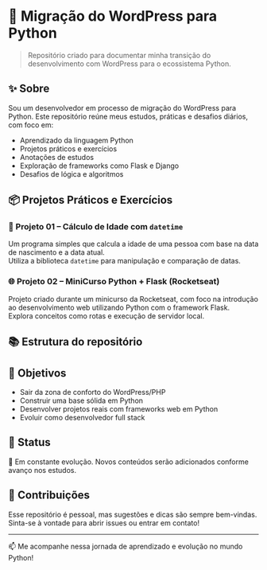 # 🐍 Migração do WordPress para Python

> Repositório criado para documentar minha transição do desenvolvimento com WordPress para o ecossistema Python.

## ✨ Sobre

Sou um desenvolvedor em processo de migração do WordPress para Python. Este repositório reúne meus estudos, práticas e desafios diários, com foco em:

- Aprendizado da linguagem Python
- Projetos práticos e exercícios
- Anotações de estudos
- Exploração de frameworks como Flask e Django
- Desafios de lógica e algoritmos

## 📦 Projetos Práticos e Exercícios

### 🧮 Projeto 01 – Cálculo de Idade com `datetime`
Um programa simples que calcula a idade de uma pessoa com base na data de nascimento e a data atual.  
Utiliza a biblioteca `datetime` para manipulação e comparação de datas.

### 🌐 Projeto 02 – MiniCurso Python + Flask (Rocketseat)
Projeto criado durante um minicurso da Rocketseat, com foco na introdução ao desenvolvimento web utilizando Python com o framework Flask.  
Explora conceitos como rotas e execução de servidor local.

## 📚 Estrutura do repositório


## 🚀 Objetivos

- Sair da zona de conforto do WordPress/PHP
- Construir uma base sólida em Python
- Desenvolver projetos reais com frameworks web em Python
- Evoluir como desenvolvedor full stack

## 📌 Status

🚧 Em constante evolução. Novos conteúdos serão adicionados conforme avanço nos estudos.

## 🤝 Contribuições

Esse repositório é pessoal, mas sugestões e dicas são sempre bem-vindas. Sinta-se à vontade para abrir issues ou entrar em contato!

---

📫 Me acompanhe nessa jornada de aprendizado e evolução no mundo Python!
